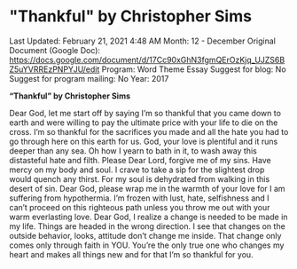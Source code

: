 # "Thankful" by Christopher Sims

Last Updated: February 21, 2021 4:48 AM
Month: 12 - December
Original Document (Google Doc): https://docs.google.com/document/d/17Cc90xGhN3fgmQErOzKjq_UJZS6BZ5uYVRREzPNPYJU/edit
Program: Word Theme Essay
Suggest for blog: No
Suggest for program mailing: No
Year: 2017

**“Thankful” by Christopher Sims**

Dear God, let me start off by saying I’m so thankful that you came down to earth and were willing to pay the ultimate price with your life to die on the cross. I’m so thankful for the sacrifices you made and all the hate you had to go through here on this earth for us. God, your love is plentiful and it runs deeper than any sea. Oh how I yearn to bath in it, to wash away this distasteful hate and filth. Please Dear Lord, forgive me of my sins. Have mercy on my body and soul. I crave to take a sip for the slightest drop would quench any thirst. For my soul is dehydrated from walking in this desert of sin. Dear God, please wrap me in the warmth of your love for I am suffering from hypothermia. I’m frozen with lust, hate, selfishness and I can’t proceed on this righteous path unless you throw me out with your warm everlasting love. Dear God, I realize a change is needed to be made in my life. Things are headed in the wrong direction. I see that changes on the outside behavior, looks, attitude don’t change me inside. That change only comes only through faith in YOU. You’re the only true one who changes my heart and makes all things new and for that I’m so thankful for you.